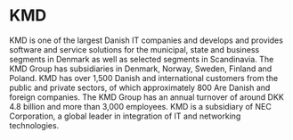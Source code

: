 # KMD
KMD is one of the largest Danish IT companies and develops and provides software and service solutions for the municipal, state and business segments in Denmark as well as selected segments in Scandinavia. The KMD Group has subsidiaries in Denmark, Norway, Sweden, Finland and Poland. KMD has over 1,500 Danish and international customers from the public and private sectors, of which approximately 800 Are Danish and foreign companies. The KMD Group has an annual turnover of around DKK 4.8 billion and more than 3,000 employees. KMD is a subsidiary of NEC Corporation, a global leader in integration of IT and networking technologies.
